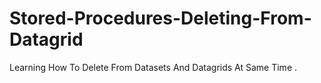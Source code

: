 # Stored-Procedures-Deleting-From-Datagrid
Learning How To Delete From Datasets And Datagrids At Same Time .
